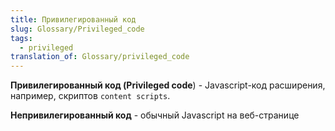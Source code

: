 ```yaml
---
title: Привилегированный код
slug: Glossary/Privileged_code
tags:
  - privileged
translation_of: Glossary/privileged_code
---
```


**Привилегированный код (Privileged code**) - Javascript-код расширения, например, скриптов `content scripts`.

**Непривилегированный код** - обычный Javascript на веб-странице
